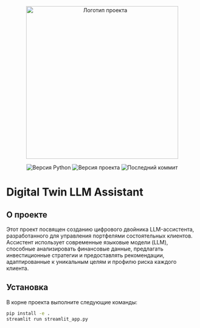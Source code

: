 <p align="center">
      <img src='https://i.postimg.cc/kG36d61k/temp-Image-K2l1l-B.avif' alt="Логотип проекта" width="400">
</p>

<p align="center">
   <img src="https://img.shields.io/badge/Python-3.10.14-brightgree" alt="Версия Python">
   <img src="https://img.shields.io/badge/version-v0.1.1-blue" alt="Версия проекта">
   <img src="https://img.shields.io/github/last-commit/ZakatZakat/Digital-Assistant-First" alt="Последний коммит">
</p>

# Digital Twin LLM Assistant

## О проекте

Этот проект посвящен созданию цифрового двойника LLM-ассистента, разработанного для управления портфелями состоятельных клиентов. Ассистент использует современные языковые модели (LLM), способные анализировать финансовые данные, предлагать инвестиционные стратегии и предоставлять рекомендации, адаптированные к уникальным целям и профилю риска каждого клиента.

## Установка

В корне проекта выполните следующие команды:
```bash
pip install -e . 
streamlit run streamlit_app.py
```
